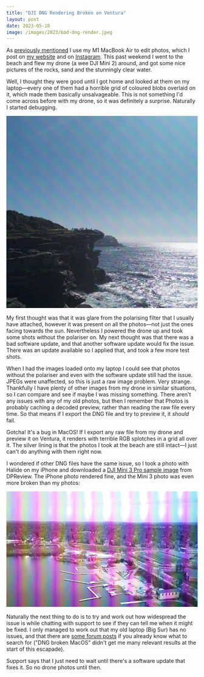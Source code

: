 ```yaml
---
title: "DJI DNG Rendering Broken on Ventura"
layout: post
date: 2023-05-10
image: /images/2023/bad-dng-render.jpeg
---
```


As [previously mentioned](/2022/03/20/the-good-and-bad-of-photos-for-macos/) I use my M1 MacBook Air to edit photos, which I post on [my website](https://pics.willhbr.net) and on [Instagram](https://instagram.com/willhbr). This past weekend I went to the beach and flew my drone (a wee DJI Mini 2) around, and got some nice pictures of the rocks, sand and the stunningly clear water.

Well, I thought they were good until I got home and looked at them on my laptop—every one of them had a horrible grid of coloured blobs overlaid on it, which made them basically unsalvageable. This is not something I'd come across before with my drone, so it was definitely a surprise. Naturally I started debugging.

![A photo from my DJI Mini 2 with coloured splotches over it in a grid](/images/2023/bad-dng-render.jpeg)

My first thought was that it was glare from the polarising filter that I usually have attached, however it was present on all the photos—not just the ones facing towards the sun. Nevertheless I powered the drone up and took some shots without the polariser on. My next thought was that there was a bad software update, and that another software update would fix the issue. There was an update available so I applied that, and took a few more test shots.

When I had the images loaded onto my laptop I could see that photos without the polariser and even with the software update still had the issue. JPEGs were unaffected, so this is just a raw image problem. Very strange. Thankfully I have plenty of other images from my drone in similar situations, so I can compare and see if maybe I was missing something. There aren't any issues with any of my old photos, but then I remember that Photos is probably caching a decoded preview, rather than reading the raw file every time. So that means if I export the DNG file and try to preview it, it _should_ fail.

Gotcha! It's a bug in MacOS! If I export any raw file from my drone and preview it on Ventura, it renders with terrible RGB splotches in a grid all over it. The silver lining is that the photos I took at the beach are still intact—I just can't do anything with them right now.

I wondered if other DNG files have the same issue, so I took a photo with Halide on my iPhone and downloaded a [DJI Mini 3 Pro sample image](https://www.dpreview.com/sample-galleries/2271796398/dji-mini-3-pro-sample-gallery/3814760755) from DPReview. The iPhone photo rendered fine, and the Mini 3 photo was even more broken than my photos:

![Sample photo from Mini 3 Pro with brightly coloured vertical lines all the way across the image](/images/2023/bad-mini-3-pro.jpeg)

Naturally the next thing to do is to try and work out how widespread the issue is while chatting with support to see if they can tell me when it might be fixed. I only managed to work out that my old laptop (Big Sur) has no issues, and that there are [some forum posts](https://www.pixelmator.com/community/viewtopic.php?p=72482#p72482) if you already know what to search for ("DNG broken MacOS" didn't get me many relevant results at the start of this escapade).

Support says that I just need to wait until there's a software update that fixes it. So no drone photos until then.
